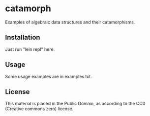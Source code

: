 # catamorph

Examples of algebraic data structures and their catamorphisms.

## Installation

Just run "lein repl" here.

## Usage

Some usage examples are in examples.txt.

## License

This material is placed in the Public Domain, as according to the CC0
(Creative commons zero) license.

